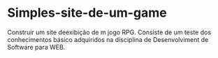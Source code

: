 # Simples-site-de-um-game
Construir um site deexibição de m jogo RPG. Consiste de um teste dos conhecimentos básico adquiridos na disciplina de Desenvolviment de Software para WEB.
